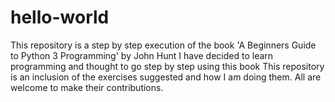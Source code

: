 # hello-world
This repository is a step by step execution of the book 'A Beginners Guide to Python 3 Programming' by John Hunt
I have decided to learn programming and thought to go step by step using this book
This repository is an inclusion of the exercises suggested and how I am doing them.
All are welcome to make their contributions.
